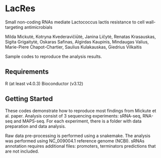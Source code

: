 # LacRes
Small non-coding RNAs mediate Lactococcus lactis resistance to cell wall-targeting antimicrobials

Milda Mickutė, Kotryna Kvederavičiūtė, Janina Ličytė, Renatas Krasauskas, Sigita Grigaitytė, Oskaras Safinas, Algirdas Kaupinis, Mindaugas Valius, Marie-Piere Chapot-Chartier, Saulius Kulakauskas, Giedrius Vilkaitis


Sample codes to reproduce the analysis results.

## Requirements
R (at least v4.0.3)
Bioconductor (v3.12)

## Getting Started
These codes demonstrate how to reproduce most findings from Mickute et al. paper. Analysis consist of 3 sequencing experiments: sRNA-seq, RNA-seq and MAPS-seq. For each experiment, there is a folder with data preparation and data analysis.

Raw data pre-processing is performed using a snakemake. 
The analysis was performed using NC_009004.1 reference genome (NCBI). sRNAs annotation requires additional files: promoters, terminators predictions that are not included.  

